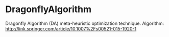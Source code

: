 # DragonflyAlgorithm
Dragonfly Algorithm (DA) meta-heuristic optimization technique. Algorithm: http://link.springer.com/article/10.1007%2Fs00521-015-1920-1
